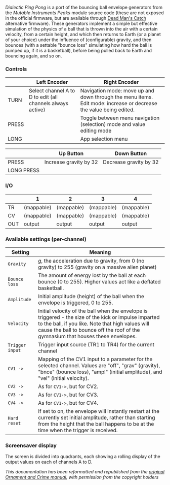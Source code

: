 _Dialectic Ping Pong_ is a port of the bouncing ball envelope generators from the *Mutable Instruments Peaks* module source code (these are not exposed in the official firmware, but are available through [Dead Man's Catch](https://github.com/timchurches/Mutated-Mutables/releases) alternative firmware). These generators implement a simple but effective simulation of the physics of a ball that is thrown into the air with a certain velocity, from a certain height, and which then returns to Earth (or a planet of your choice) under the influence of (configurable) gravity, and then bounces (with a settable "bounce loss" simulating how hard the ball is pumped up, if it is a basketball), before being pulled back to Earth and bouncing again, and so on.

### Controls

|       | Left Encoder                                               | Right Encoder                                                                                                     |
| ----- | ---------------------------------------------------------- | ----------------------------------------------------------------------------------------------------------------- |
| TURN  | Select channel A to D to edit (all channels always active) | Navigation mode: move up and down through the menu items. Edit mode: increase or decrease the value being edited. |
| PRESS |                                                            | Toggle between menu navigation (selection) mode and value editing mode                                            |
| LONG  |                                                            | App selection menu                                                                                                |

|            | Up Button              | Down Button            |
| ---------- | ---------------------- | ---------------------- |
| PRESS      | Increase gravity by 32 | Decrease gravity by 32 |
| LONG PRESS |                        |                        |


### I/O

|     | 1          | 2          | 3          | 4          |
| --- | ---------- | ---------- | ---------- | ---------- |
| TR  | (mappable) | (mappable) | (mappable) | (mappable) |
| CV  | (mappable) | (mappable) | (mappable) | (mappable) |
| OUT | output     | output     | output     | output     |

### Available settings (per-channel)

| Setting         | Meaning                                                                                                                                                                                                                                         |
| --------------- | ----------------------------------------------------------------------------------------------------------------------------------------------------------------------------------------------------------------------------------------------- |
| `Gravity`       | _g_, the acceleration due to gravity, from 0 (no gravity) to 255 (gravity on a massive alien planet)                                                                                                                                            |
| `Bounce loss`   | The amount of energy lost by the ball at each bounce (0 to 255). Higher values act like a deflated basketball.                                                                                                                                  |
| `Amplitude`     | Initial amplitude (height) of the ball when the envelope is triggered, 0 to 255.                                                                                                                                                                |
| `Velocity`      | Initial velocity of the ball when the envelope is triggered - the size of the kick or impulse imparted to the ball, if you like. Note that high values will cause the ball to bounce off the roof of the gymnasium that houses these envelopes. |
| `Trigger input` | Trigger input source (TR1 to TR4) for the current channel                                                                                                                                                                                       |
| `CV1 ->`        | Mapping of the CV1 input to a parameter for the selected channel. Values are "off", "grav" (gravity), "bnce" (bounce loss), "ampl" (initial amplitude),  and "vel" (initial velocity).                                                          |
| `CV2 ->`        | As for `CV1->`, but for CV2.                                                                                                                                                                                                                    |
| `CV3 ->`        | As for `CV1->`, but for CV3.                                                                                                                                                                                                                    |
| `CV4 ->`        | As for `CV1->`, but for CV4.                                                                                                                                                                                                                    |
| `Hard reset`    | If set to on, the envelope will instantly restart at the currently set initial amplitude, rather than starting from the height that the ball happens to be at the time when the trigger is received.                                            |

### Screensaver display

The screen is divided into quadrants, each showing a rolling display of the output values on each of channels A to D.

*This documentation has been reformatted and republished from the [original Ornament and Crime manual](https://ornament-and-cri.me/user-manual-v1_3/), with permission from the copyright holders* 